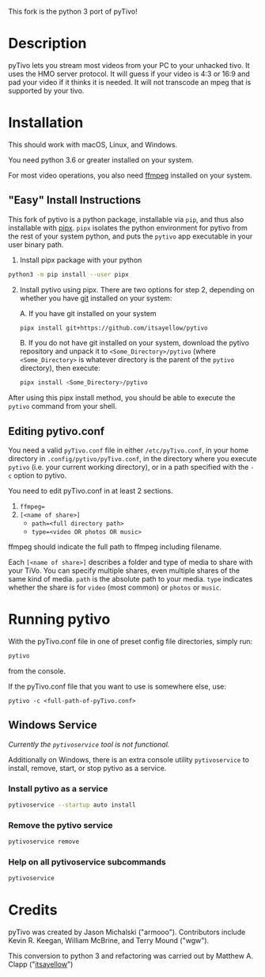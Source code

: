 This fork is the python 3 port of pyTivo!

# Description

pyTivo lets you stream most videos from your PC to your unhacked tivo. 
It uses the HMO server protocol. It will guess if your video is 4:3 or 
16:9 and pad your video if it thinks it is needed. It will not transcode 
an mpeg that is supported by your tivo.

# Installation

This should work with macOS, Linux, and Windows.

You need python 3.6 or greater installed on your system.

For most video operations, you also need [ffmpeg](https://www.ffmpeg.org/) installed on your system.

## "Easy" Install Instructions

This fork of pytivo is a python package, installable via `pip`, and thus also
installable with [pipx](https://github.com/pipxproject/pipx). `pipx` isolates the python environment for pytivo from
the rest of your system python, and puts the `pytivo` app executable in your
user binary path.

1. Install pipx package with your python
```bash
python3 -m pip install --user pipx
```

2. Install pytivo using pipx.  There are two options for step 2, depending on whether you have [git](https://git-scm.com/) installed on your system:

   A. If you have git installed on your system
   ```bash
   pipx install git+https://github.com/itsayellow/pytivo
   ```

   B. If you do not have git installed on your system, download the pytivo repository and unpack it to `<Some_Directory>/pytivo` (where `<Some_Directory>` is whatever directory is the parent of the `pytivo` directory), then execute:
   ```bash
   pipx install <Some_Directory>/pytivo
   ```

After using this pipx install method, you should be able to execute the
`pytivo` command from your shell.

## Editing pytivo.conf

You need a valid `pyTivo.conf` file in either `/etc/pyTivo.conf`, in your
home directory in `.config/pytivo/pyTivo.conf`, in the directory where you
execute `pytivo` (i.e. your current working directory), or in a path 
specified with the `-c` option to pytivo.

You need to edit pyTivo.conf in at least 2 sections.

1. `ffmpeg=`
2. `[<name of share>]`
    * `path=<full directory path>`
    * `type=<video OR photos OR music>`

ffmpeg should indicate the full path to ffmpeg including filename.

Each `[<name of share>]` describes a folder and type of media to share with
your TiVo.  You can specify multiple shares, even multiple shares of the same
kind of media.  `path` is the absolute path to your media. `type` indicates
whether the share is for `video` (most common) or `photos` or `music`.

# Running pytivo

With the pyTivo.conf file in one of preset config file directories, simply run:
```bash
pytivo
```
from the console.

If the pyTivo.conf file that you want to use is somewhere else, use:
```
pytivo -c <full-path-of-pyTivo.conf>
```

## Windows Service

*Currently the `pytivoservice` tool is not functional.*

Additionally on Windows, there is an extra console utility `pytivoservice` to
install, remove, start, or stop pytivo as a service.

### Install pytivo as a service
```bash
pytivoservice --startup auto install
```

### Remove the pytivo service
```bash
pytivoservice remove
```

### Help on all pytivoservice subcommands
```bash
pytivoservice
```

# Credits
pyTivo was created by Jason Michalski ("armooo"). Contributors include 
Kevin R. Keegan, William McBrine, and Terry Mound ("wgw").

This conversion to python 3 and refactoring was carried out by Matthew A. Clapp
("[itsayellow](https://github.com/itsayellow)")
